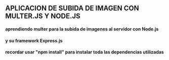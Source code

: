 ## APLICACION DE SUBIDA DE IMAGEN CON MULTER.JS Y NODE.JS
#### aprendiendo multer para la subida de imagenes al servidor con Node.js 
#### y su framework Express.js

#### recordar usar "npm install" para instalar toda las dependencias utilizadas